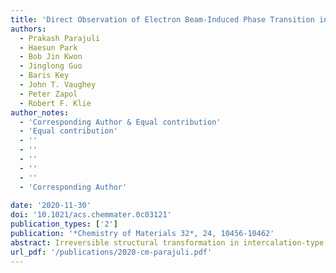 ```yaml
---
title: 'Direct Observation of Electron Beam-Induced Phase Transition in MgCrMnO4'
authors:
  - Prakash Parajuli
  - Haesun Park
  - Bob Jin Kwon
  - Jinglong Guo
  - Baris Key
  - John T. Vaughey
  - Peter Zapol
  - Robert F. Klie
author_notes:
  - 'Corresponding Author & Equal contribution'
  - 'Equal contribution'
  - ''
  - ''
  - ''
  - ''
  - ''
  - 'Corresponding Author'
  
date: '2020-11-30'
doi: '10.1021/acs.chemmater.0c03121'
publication_types: ['2']
publication: '*Chemistry of Materials 32*, 24, 10456-10462'
abstract: Irreversible structural transformation in intercalation-type cathode materials, which has been frequently observed, has been perceived as a principal cause of capacity fading and voltage decay in (uni) multivalent batteries. Herein, we explored the electron beam-induced spinel to defective rocksalt phase transitions in MgCrMnO4, a potential multivalent cation intercalation cathode, using atomic-resolution imaging and spectroscopy in an aberration-corrected scanning transmission electron microscope. This dynamic electron beam irradiation study of specific structural transformations provides an atomistic understanding of the structural evolution observed in transition-metal oxide spinels during electrochemical cycling using multivalent cations, such as Mg2+. By combining an imaging study with first-principles modeling, we demonstrate that the mechanism of the spinel to defective rocksalt transformation in MgCrMnO4 nanostructures is enabled by the presence of oxygen vacancies and is, therefore, very similar to that observed in transition-metal oxide spinels upon Li intercalation.
url_pdf: '/publications/2020-cm-parajuli.pdf'
---
```

